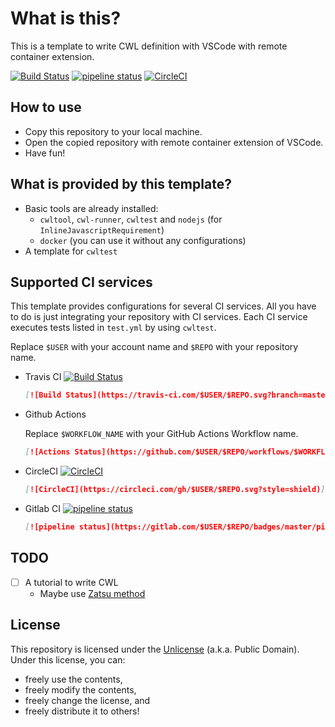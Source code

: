 # What is this?
This is a template to write CWL definition with VSCode with remote container extension.

[![Build Status](https://travis-ci.com/tom-tan/cwl-for-remote-container-template.svg?branch=master)](https://travis-ci.com/tom-tan/cwl-for-remote-container-template) [![pipeline status](https://gitlab.com/tom-tan/cwl-for-remote-container-template/badges/master/pipeline.svg)](https://gitlab.com/tom-tan/cwl-for-remote-container-template/commits/master) [![CircleCI](https://circleci.com/gh/tom-tan/cwl-for-remote-container-template/tree/master.svg?style=shield)](https://circleci.com/gh/tom-tan/cwl-for-remote-container-template/tree/master)

## How to use
- Copy this repository to your local machine.
- Open the copied repository with remote container extension of VSCode.
- Have fun!

## What is provided by this template?
- Basic tools are already installed:
  - `cwltool`, `cwl-runner`, `cwltest` and `nodejs` (for `InlineJavascriptRequirement`)
  - `docker` (you can use it without any configurations)
- A template for `cwltest`

## Supported CI services
This template provides configurations for several CI services.
All you have to do is just integrating your repository with CI services.
Each CI service executes tests listed in `test.yml` by using `cwltest`.

Replace `$USER` with your account name and `$REPO` with your repository name.
- Travis CI [![Build Status](https://travis-ci.com/tom-tan/cwl-for-remote-container-template.svg?branch=master)](https://travis-ci.com/tom-tan/cwl-for-remote-container-template)
  ```markdown
  [![Build Status](https://travis-ci.com/$USER/$REPO.svg?branch=master)](https://travis-ci.com/$USER/$REPO)
  ```
- Github Actions

  Replace `$WORKFLOW_NAME` with your GitHub Actions Workflow name.
  ```markdown
  [![Actions Status](https://github.com/$USER/$REPO/workflows/$WORKFLOW_NAME/badge.svg)](https://github.com/$USER/$REPO/actions)
  ```
- CircleCI [![CircleCI](https://circleci.com/gh/tom-tan/cwl-for-remote-container-template/tree/master.svg?style=shield)](https://circleci.com/gh/tom-tan/cwl-for-remote-container-template/tree/master)
  ```markdown
  [![CircleCI](https://circleci.com/gh/$USER/$REPO.svg?style=shield)](https://circleci.com/gh/$USER/$REPO)
  ```
- Gitlab CI [![pipeline status](https://gitlab.com/tom-tan/cwl-for-remote-container-template/badges/master/pipeline.svg)](https://gitlab.com/tom-tan/cwl-for-remote-container-template/commits/master)
  ```markdown
  [![pipeline status](https://gitlab.com/$USER/$REPO/badges/master/pipeline.svg)](https://gitlab.com/$USER/$REPO/commits/master)
  ```

## TODO
- [ ] A tutorial to write CWL
  - Maybe use [Zatsu method](https://qiita.com/tm_tn/items/7548fb5f9ea44f384b08)

## License
This repository is licensed under the [Unlicense](LICENSE) (a.k.a. Public Domain).
Under this license, you can:
- freely use the contents,
- freely modify the contents,
- freely change the license, and
- freely distribute it to others!
